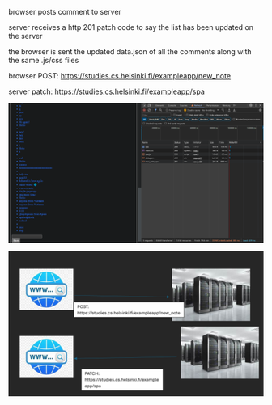 browser posts comment to server

server receives a http 201 patch code to say the list has been updated on the server

the browser is sent the updated data.json of all the comments along with the same .js/css files

browser POST: https://studies.cs.helsinki.fi/exampleapp/new_note

server patch: https://studies.cs.helsinki.fi/exampleapp/spa

![alt text](image-1.png)

![alt text](image-2.png)